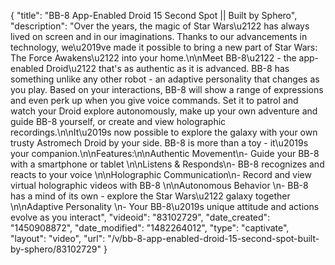 {
    "title": "BB-8 App-Enabled Droid 15 Second Spot || Built by Sphero",
    "description": "Over the years, the magic of Star Wars\u2122 has always lived on screen and in our imaginations. Thanks to our advancements in technology, we\u2019ve made it possible to bring a new part of Star Wars: The Force Awakens\u2122 into your home.\n\nMeet BB-8\u2122 - the app-enabled Droid\u2122 that's as authentic as it is advanced. BB-8 has something unlike any other robot - an adaptive personality that changes as you play. Based on your interactions, BB-8 will show a range of expressions and even perk up when you give voice commands. Set it to patrol and watch your Droid explore autonomously, make up your own adventure and guide BB-8 yourself, or create and view holographic recordings.\n\nIt\u2019s now possible to explore the galaxy with your own trusty Astromech Droid by your side. BB-8 is more than a toy - it\u2019s your companion.\n\nFeatures:\n\nAuthentic Movement\n- Guide your BB-8 with a smartphone or tablet \n\nListens & Responds\n- BB-8 recognizes and reacts to your voice \n\nHolographic Communication\n- Record and view virtual holographic videos with BB-8 \n\nAutonomous Behavior \n- BB-8 has a mind of its own - explore the Star Wars\u2122 galaxy together \n\nAdaptive Personality \n- Your BB-8\u2019s unique attitude and actions evolve as you interact",
    "videoid": "83102729",
    "date_created": "1450908872",
    "date_modified": "1482264012",
    "type": "captivate",
    "layout": "video",
    "url": "\/v\/bb-8-app-enabled-droid-15-second-spot-built-by-sphero\/83102729"
}